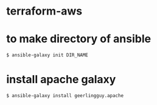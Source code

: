 # terraform-aws

# to make directory of ansible

```bash
$ ansible-galaxy init DIR_NAME
```

# install apache galaxy
```bash
$ ansible-galaxy install geerlingguy.apache

```

